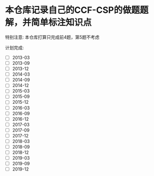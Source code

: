 # 本仓库记录自己的CCF-CSP的做题题解，并简单标注知识点

特别注意: 本仓库打算只完成前4题，第5题不考虑

计划完成: 
- [  ] 2013-03
- [  ] 2013-09
- [  ] 2013-12
- [  ] 2014-03
- [  ] 2014-09
- [  ] 2014-12
- [  ] 2015-03
- [  ] 2015-09
- [  ] 2015-12
- [  ] 2016-03
- [  ] 2016-09
- [  ] 2016-12
- [  ] 2017-03
- [  ] 2017-09
- [  ] 2017-12
- [  ] 2018-03
- [  ] 2018-09
- [  ] 2018-12
- [  ] 2019-03
- [  ] 2019-09
- [  ] 2019-12
